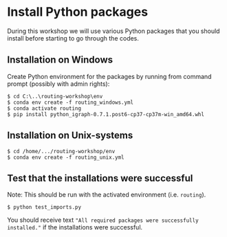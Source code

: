 # Install Python packages

During this workshop we will use various Python packages that you should install before starting to go through the codes.

## Installation on Windows

Create Python environment for the packages by running from command prompt (possibly with admin rights):

```
$ cd C:\..\routing-workshop\env
$ conda env create -f routing_windows.yml
$ conda activate routing
$ pip install python_igraph-0.7.1.post6-cp37-cp37m-win_amd64.whl
```

## Installation on Unix-systems

```
$ cd /home/.../routing-workshop/env
$ conda env create -f routing_unix.yml

```

## Test that the installations were successful

Note: This should be run with the activated environment (i.e. `routing`).
```
$ python test_imports.py
```

You should receive text `"All required packages were successfully installed."` if the installations were successful. 
